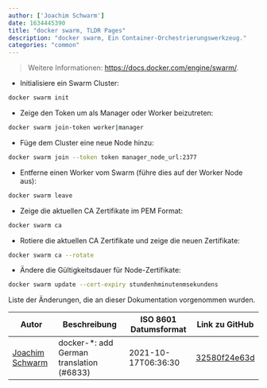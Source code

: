 ```yaml
---
author: ['Joachim Schwarm']
date: 1634445390
title: "docker swarm, TLDR Pages"
description: "docker swarm, Ein Container-Orchestrierungswerkzeug."
categories: "common"
---
```

> Weitere Informationen: <https://docs.docker.com/engine/swarm/>.

- Initialisiere ein Swarm Cluster:

```bash
docker swarm init
```

- Zeige den Token um als Manager oder Worker beizutreten:

```bash
docker swarm join-token worker|manager
```

- Füge dem Cluster eine neue Node hinzu:

```bash
docker swarm join --token token manager_node_url:2377
```

- Entferne einen Worker vom Swarm (führe dies auf der Worker Node aus):

```bash
docker swarm leave
```

- Zeige die aktuellen CA Zertifikate im PEM Format:

```bash
docker swarm ca
```

- Rotiere die aktuellen CA Zertifikate und zeige die neuen Zertifikate:

```bash
docker swarm ca --rotate
```

- Ändere die Gültigkeitsdauer für Node-Zertifikate:

```bash
docker swarm update --cert-expiry stundenhminutenmsekundens
```
Liste der Änderungen, die an dieser Dokumentation vorgenommen wurden.


Autor | Beschreibung | ISO 8601 Datumsformat | Link zu GitHub
------|-----|-----|-----
[Joachim Schwarm](mailto:joachim@schwarm.co) | docker-*: add German translation (#6833) | 2021-10-17T06:36:30 | [32580f24e63d](https://github.com/tldr-pages/tldr/commit/32580f24e63daa8abf77cffe6bc7dac55911fb3a)

